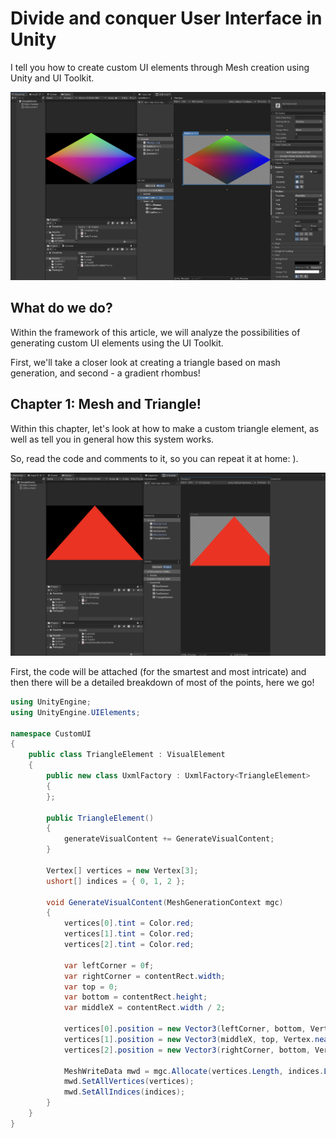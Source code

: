 # Divide and conquer User Interface in Unity

I tell you how to create custom UI elements through Mesh creation using Unity and UI Toolkit.

![alt](https://github.com/linzer0/divide-and-conquer-interfaces-in-Unity/blob/main/ReadmeResouces/0.png)

## What do we do?
Within the framework of this article, we will analyze the possibilities of generating custom UI elements using the UI Toolkit.

First, we'll take a closer look at creating a triangle based on mash generation, and second - a gradient rhombus!

## Chapter 1: Mesh and Triangle!
Within this chapter, let's look at how to make a custom triangle element, as well as tell you in general how this system works.

So, read the code and comments to it, so you can repeat it at home: ).

![alt](https://github.com/linzer0/divide-and-conquer-interfaces-in-Unity/blob/main/ReadmeResouces/1.png)

First, the code will be attached (for the smartest and most intricate) and then there will be a detailed breakdown of most of the points, here we go!

```csharp
using UnityEngine;
using UnityEngine.UIElements;

namespace CustomUI
{
    public class TriangleElement : VisualElement
    {
        public new class UxmlFactory : UxmlFactory<TriangleElement>
        {
        };

        public TriangleElement()
        {
            generateVisualContent += GenerateVisualContent;
        }

        Vertex[] vertices = new Vertex[3];
        ushort[] indices = { 0, 1, 2 };

        void GenerateVisualContent(MeshGenerationContext mgc)
        {
            vertices[0].tint = Color.red;
            vertices[1].tint = Color.red;
            vertices[2].tint = Color.red;

            var leftCorner = 0f;
            var rightCorner = contentRect.width;
            var top = 0;
            var bottom = contentRect.height;
            var middleX = contentRect.width / 2;

            vertices[0].position = new Vector3(leftCorner, bottom, Vertex.nearZ);
            vertices[1].position = new Vector3(middleX, top, Vertex.nearZ);
            vertices[2].position = new Vector3(rightCorner, bottom, Vertex.nearZ);

            MeshWriteData mwd = mgc.Allocate(vertices.Length, indices.Length);
            mwd.SetAllVertices(vertices);
            mwd.SetAllIndices(indices);
        }
    }
}
```
